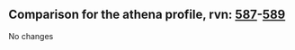 ## Comparison for the athena profile, rvn: [587](https://github.com/PRO100KatYT/FortniteProfileRevisions/tree/main/profiles/athena/587%20athena.json)-[589](https://github.com/PRO100KatYT/FortniteProfileRevisions/tree/main/profiles/athena/589%20athena.json)

No changes
